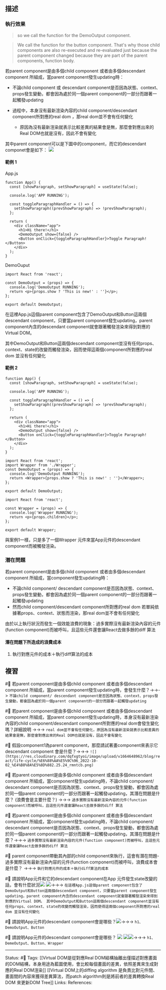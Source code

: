 ## 描述




### 執行效果

> so we call the function for the DemoOutput component.

> We call the function for the button component. That's why those child components are also re-executed and re-evaluated just because the parent component changed because they are part of the parent components, function body.



若parent component是由多個child component 或者由多個descendant component 所組成，當parent component發生updating時：
- 不論child component 或 descendant component是否因為狀態、context、props發生變動，都會因為處於同一個parent component的一部分而跟著一起觸發updating

- 過程中，本身沒有最新渲染內容的child component/descendant component所對應的real dom ，那real dom並不會有任何變化
	- 原因為沒有最新渲染就表示比較差異的結果會是無，那麼會對應出來的Real DOM也就是沒有，因此不會有變化


其中parent component可以是下圖中的component，而它的descendant componet會是如下：
![](https://res.cloudinary.com/dqfxgtyoi/image/upload/v1664648962/blog/react/life-cycle/%E6%88%AA%E5%9C%96_2022-10-02_%E4%B8%8A%E5%8D%882.25.24_rmntcb.png)

#### 範例 1
App.js
```
function App() {
  const [showParagraph, setShowParagraph] = useState(false);

  console.log('APP RUNNING');

  const toggleParagraphHandler = () => {
    setShowParagraph((prevShowParagraph) => !prevShowParagraph);
  };

  return (
    <div className="app">
      <h1>Hi there!</h1>
      <DemoOutput show={false} />
      <Button onClick={toggleParagraphHandler}>Toggle Paragraph!</Button>
    </div>
  );
}
```

DemoOuput
```
import React from 'react';

const DemoOutput = (props) => {
  console.log('DemoOutput RUNNING');
  return <p>{props.show ? 'This is new!' : ''}</p>;
};

export default DemoOutput;
```

在這裡App.js這個parent component包含了DemoOutput和Button這兩個descendant component，只要當parent component發生updating，parent component內含的descendant component就會跟著觸發渲染來得到對應的Virtual DOM。

其中DemoOutput和Button這兩個descendant component並沒有任何props、context、state的改變而觸發渲染，因而使得這兩個component所對應的real dom 並沒有任何變化

#### 範例 2

```
function App() {
  const [showParagraph, setShowParagraph] = useState(false);

  console.log('APP RUNNING');

  const toggleParagraphHandler = () => {
    setShowParagraph((prevShowParagraph) => !prevShowParagraph);
  };

  return (
    <div className="app">
      <h1>Hi there!</h1>
      <DemoOutput show={false} />
      <Button onClick={toggleParagraphHandler}>Toggle Paragraph!</Button>
    </div>
  );
}
```


```
import React from 'react';
import Wrapper from './Wrapper';
const DemoOutput = (props) => {
  console.log('DemoOutput RUNNING');
  return <Wrapper>{props.show ? 'This is new!' : ''}</Wrapper>;
};

export default DemoOutput;
```

```
import React from 'react';

const Wrapper = (props) => {
  console.log('Wrapper RUNNING');
  return <p>{props.children}</p>;
};

export default Wrapper;
```


與案例1一樣，只是多了一個Wrapper 元件來當App元件的descendant component而被觸發渲染。

### 潛在問題
  
若parent component是由多個child component 或者由多個descendant component 所組成，當component發生updating時：

- 不論child component/ descendant component是否因為狀態、context、props發生變動，都會因為處於同一個parent component的一部分而跟著一起觸發updating
- 然而child component/descendant component所對應的real dom 若單純依據著props、context、狀態而渲染，那real dom並不會有任何變化


由於以上執行狀況而發生一個效能浪費的現象：過多實際沒有最新渲染內容的元件(function component)而被呼叫，且這些元件還會讓React去做多餘的diff 算法


#### 潛在問題下所造成的浪費成本

1. 執行對應元件的成本＋執行diff算法的成本 


## 複習
#🧠 若parent component是由多個child component 或者由多個descendant component 所組成，當parent component發生updating時，會發生什麼？->->-> `不論child component/ descendant component是否因為狀態、context、props發生變動，都會因為處於同一個parent component的一部分而跟著一起觸發updating`
<!--SR:!2022-10-05,3,250-->

#🧠 若parent component是由多個child component 或者由多個descendant component 所組成，當parent component發生updating時，本身沒有最新渲染內容的child component/descendant component所對應的real dom會發生變化嗎？詳細說明 ->->-> `real dom並不會有任何變化，原因為沒有最新渲染就表示比較差異的結果會是無，那麼會對應出來的Real DOM也就是沒有，因此不會有變化`
<!--SR:!2022-10-05,2,230-->

#🧠 假設component1為parent component，那麼請試著畫component來表示它descendant component 會是什麼？->->-> `![](https://res.cloudinary.com/dqfxgtyoi/image/upload/v1664648962/blog/react/life-cycle/%E6%88%AA%E5%9C%96_2022-10-02_%E4%B8%8A%E5%8D%882.25.24_rmntcb.png)`
<!--SR:!2022-10-05,3,250-->

#🧠 若parent component是由多個child component 或者由多個descendant component 所組成，當component發生updating時，不論child component/ descendant component是否因為狀態、context、props發生變動，都會因為處於同一個parent component的一部分而跟著一起觸發updating，其潛在問題是什麼？ (浪費會是主要什麼？) ->->-> `過多實際沒有最新渲染內容的元件(function component)而被呼叫，且這些元件還會讓React去做多餘的diff 算法`
<!--SR:!2022-10-09,5,248-->

#🧠 若parent component是由多個child component 或者由多個descendant component 所組成，當component發生updating時，不論child component/ descendant component是否因為狀態、context、props發生變動，都會因為處於同一個parent component的一部分而跟著一起觸發updating，其潛在問題是什麼？->->-> `過多實際沒有最新渲染內容的元件(function component)而被呼叫，且這些元件還會讓React去做多餘的diff 算法`
<!--SR:!2022-10-09,5,248-->

#🧠 parent component帶動其內部的child component來執行，這會有潛在問題-過多實際沒有最新渲染內容的元件(function component)而被呼叫，浪費成本會是什麼？ ->->-> `執行對應元件的成本＋執行diff算法的成本 `
<!--SR:!2022-10-05,2,248-->


#🧠 請說明App元件和它的descendant component在App 元件發生state改變的話，會有什麼狀況![](https://res.cloudinary.com/dqfxgtyoi/image/upload/v1664651202/blog/react/life-cycle/together-update/question1-app-and-descendanent-component_ixumqg.png) ![](https://res.cloudinary.com/dqfxgtyoi/image/upload/v1664651202/blog/react/life-cycle/together-update/question1-descendanent-component_cnecsm.png)->->-> `在這裡App.js這個parent component包含了DemoOutput和Button這兩個descendant component，只要當parent component發生updating，parent component內含的descendant component就會跟著觸發渲染來得到對應的Virtual DOM。 其中DemoOutput和Button這兩個descendant component並沒有任何props、context、state的改變而觸發渲染，因而使得這兩個component所對應的real dom 並沒有任何變化`
<!--SR:!2022-10-05,3,250-->

#🧠 請說明App元件的descendant component會是哪些？![](https://res.cloudinary.com/dqfxgtyoi/image/upload/v1664651202/blog/react/life-cycle/together-update/question1-app-and-descendanent-component_ixumqg.png)->->-> `h1、DemoOutput、Button`
<!--SR:!2022-10-05,3,250-->

#🧠 請說明App元件的descendant component會是哪些？ ![](https://res.cloudinary.com/dqfxgtyoi/image/upload/v1664651422/blog/react/life-cycle/together-update/question2-app-and-descendanent-component_r3xa7h.png) ![](https://res.cloudinary.com/dqfxgtyoi/image/upload/v1664651422/blog/react/life-cycle/together-update/question2-descendanent-component_rggds9.png)![](https://res.cloudinary.com/dqfxgtyoi/image/upload/v1664651422/blog/react/life-cycle/together-update/question2-wrapper-component_solup9.png)->->-> `h1、DemeOutput、Button、Wrapper`
<!--SR:!2022-10-05,3,250-->





---
Status: #🌱 
Tags:
[[Virtual DOM是從對應Real DOM結構抽離出僅描述對應畫面的DOM結構，本身用途為藍圖使用，會比較每個畫面的差異，依照差異來生成對應的Real DOM渲染]]
[[Virtual DOM上的diffing algorithm 是負責比對元件間、畫面間的內容來獲得差異算法，而patch algorithm則是將前者的差異轉換Real DOM 來更新DOM Tree]]
Links:
References: